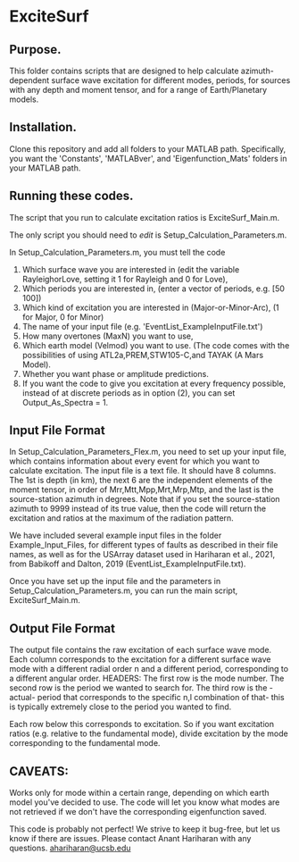 # ExciteSurf

## Purpose.

This folder contains scripts that are designed to help calculate azimuth-dependent surface wave excitation for different modes, periods, for sources with any depth and moment tensor, and for a range of Earth/Planetary models. 

## Installation.

Clone this repository and add all folders to your MATLAB path. Specifically, you want the 'Constants', 'MATLABver', and 'Eigenfunction_Mats' folders in your MATLAB path.

## Running these codes.

The script that you run to calculate excitation ratios is ExciteSurf_Main.m. 

The only script you should need to *edit* is Setup_Calculation_Parameters.m.

In Setup_Calculation_Parameters.m, you must tell the code 
1. Which surface wave you are interested in (edit the variable RayleighorLove, setting it 1 for Rayleigh and 0 for Love), 
2. Which periods you are interested in, (enter a vector of periods, e.g. [50 100])
3. Which kind of excitation you are interested in (Major-or-Minor-Arc), (1 for Major, 0 for Minor) 
4. The name of your input file (e.g. 'EventList_ExampleInputFile.txt') 
5. How many overtones (MaxN) you want to use, 
6. Which earth model (Velmod) you want to use. (The code comes with the possibilities of using ATL2a,PREM,STW105-C,and TAYAK (A Mars Model).
7. Whether you want phase or amplitude predictions.
8. If you want the code to give you excitation at every frequency possible, instead of at discrete periods as in option (2), you can set Output_As_Spectra = 1.

## Input File Format

In Setup_Calculation_Parameters_Flex.m, you need to set up your input file, which contains information 
about every event for which you want to calculate excitation.
The input file is a text file. It should have 8 columns. 
The 1st is depth (in km), 
the next 6 are the independent elements of the moment tensor, in order of Mrr,Mtt,Mpp,Mrt,Mrp,Mtp, 
and the last is the source-station azimuth in degrees. 
Note that if you set the source-station azimuth to 9999 instead of its true 
value, then the code will return the excitation and ratios at the maximum of the radiation pattern. 

We have included several example input files in the folder Example_Input_Files, for different types of faults
as described in their file names, as well as for the USArray dataset used in Hariharan et al., 2021, from Babikoff 
and Dalton, 2019 (EventList_ExampleInputFile.txt).

Once you have set up the input file and the parameters in Setup_Calculation_Parameters.m,
you can run the main script, ExciteSurf_Main.m. 

## Output File Format

The output file contains the raw excitation of each surface wave mode.
Each column corresponds to the excitation for a different surface wave mode with a different radial order n and a different period, corresponding to a different angular order.
HEADERS: The first row is the mode number. The second row is the period we wanted to search for. 
The third row is the -actual- period that corresponds to the specific n,l combination of that- 
this is typically extremely close to the period you wanted to find.

Each row below this corresponds to excitation. So if you want excitation ratios (e.g. relative to the fundamental mode), divide excitation by the mode corresponding to the fundamental mode.

## CAVEATS:
Works only for mode within a certain range, depending on which earth model you've decided to use. 
The code will let you know what modes are not retrieved if we don't have the corresponding eigenfunction saved.

This code is probably not perfect!
We strive to keep it bug-free, but let us know if there are issues.
Please contact Anant Hariharan with any questions. 
ahariharan@ucsb.edu
